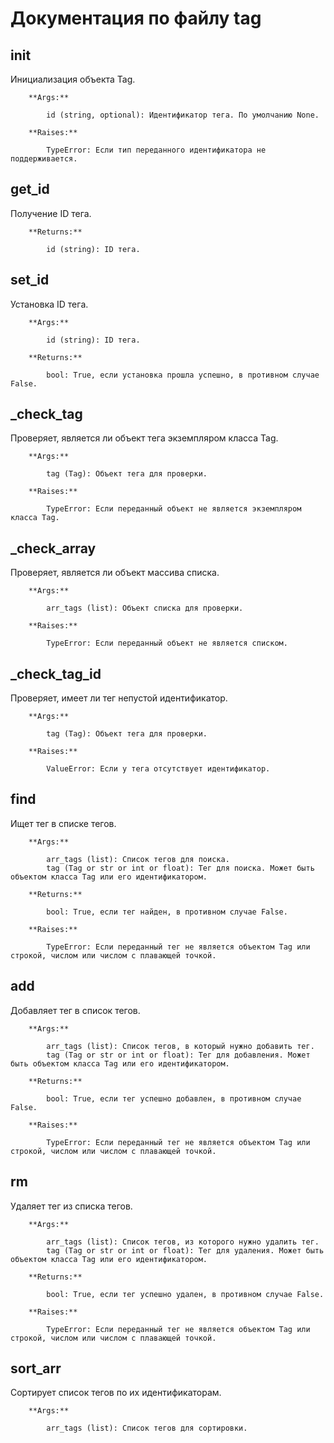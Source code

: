 # Документация по файлу tag

## __init__
Инициализация объекта Tag.

        **Args:**

            id (string, optional): Идентификатор тега. По умолчанию None.
        
        **Raises:**

            TypeError: Если тип переданного идентификатора не поддерживается.

## get_id
Получение ID тега.

        **Returns:**

            id (string): ID тега.

## set_id
Установка ID тега.

        **Args:**

            id (string): ID тега.

        **Returns:**

            bool: True, если установка прошла успешно, в противном случае False.

## _check_tag
Проверяет, является ли объект тега экземпляром класса Tag.
        
        **Args:**

            tag (Tag): Объект тега для проверки.
        
        **Raises:**

            TypeError: Если переданный объект не является экземпляром класса Tag.

## _check_array
Проверяет, является ли объект массива списка.
        
        **Args:**

            arr_tags (list): Объект списка для проверки.
        
        **Raises:**

            TypeError: Если переданный объект не является списком.

## _check_tag_id
Проверяет, имеет ли тег непустой идентификатор.
        
        **Args:**

            tag (Tag): Объект тега для проверки.
        
        **Raises:**

            ValueError: Если у тега отсутствует идентификатор.

## find
Ищет тег в списке тегов.
        
        **Args:**

            arr_tags (list): Список тегов для поиска.
            tag (Tag or str or int or float): Тег для поиска. Может быть объектом класса Tag или его идентификатором.
        
        **Returns:**

            bool: True, если тег найден, в противном случае False.
        
        **Raises:**

            TypeError: Если переданный тег не является объектом Tag или строкой, числом или числом с плавающей точкой.

## add
Добавляет тег в список тегов.
        
        **Args:**

            arr_tags (list): Список тегов, в который нужно добавить тег.
            tag (Tag or str or int or float): Тег для добавления. Может быть объектом класса Tag или его идентификатором.
        
        **Returns:**

            bool: True, если тег успешно добавлен, в противном случае False.
        
        **Raises:**

            TypeError: Если переданный тег не является объектом Tag или строкой, числом или числом с плавающей точкой.

## rm
Удаляет тег из списка тегов.
        
        **Args:**

            arr_tags (list): Список тегов, из которого нужно удалить тег.
            tag (Tag or str or int or float): Тег для удаления. Может быть объектом класса Tag или его идентификатором.
        
        **Returns:**

            bool: True, если тег успешно удален, в противном случае False.
        
        **Raises:**

            TypeError: Если переданный тег не является объектом Tag или строкой, числом или числом с плавающей точкой.

## sort_arr
Сортирует список тегов по их идентификаторам.
        
        **Args:**

            arr_tags (list): Список тегов для сортировки.

